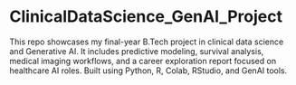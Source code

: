# ClinicalDataScience_GenAI_Project
This repo showcases my final-year B.Tech project in clinical data science and Generative AI. It includes predictive modeling, survival analysis, medical imaging workflows, and a career exploration report focused on healthcare AI roles. Built using Python, R, Colab, RStudio, and GenAI tools.
